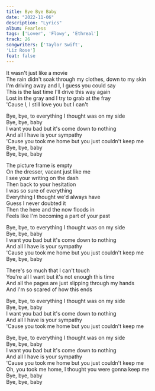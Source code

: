 ```yaml
---
title: Bye Bye Baby
date: "2022-11-06"
description: "Lyrics"
album: Fearless
tags: ['Lover', 'Flowy', 'Ethreal']
track: 26
songwriters: ['Taylor Swift', 
'Liz Rose']
feat: false
---
```

<p className="verse-one">
It wasn't just like a movie <br />
The rain didn't soak through my clothes, down to my skin <br />
I'm driving away and I, I guess you could say <br />
This is the last time I'll drive this way again <br />
Lost in the gray and I try to grab at the fray <br />
'Cause I, I still love you but I can't <br />
</p>
<p className="chorus">
Bye, bye, to everything I thought was on my side <br />
Bye, bye, baby <br />
I want you bad but it's come down to nothing <br />
And all I have is your sympathy <br />
'Cause you took me home but you just couldn't keep me <br />
Bye, bye, baby <br />
Bye, bye, baby <br />
</p>
<p className="verse-two">
The picture frame is empty <br />
On the dresser, vacant just like me <br />
I see your writing on the dash <br />
Then back to your hesitation <br />
I was so sure of everything <br />
Everything I thought we'd always have <br />
Guess I never doubted it <br />
Then the here and the now floods in <br />
Feels like I'm becoming a part of your past <br />
</p>
<p className="chorus">
Bye, bye, to everything I thought was on my side <br />
Bye, bye, baby <br />
I want you bad but it's come down to nothing <br />
And all I have is your sympathy <br />
'Cause you took me home but you just couldn't keep me <br />
Bye, bye, baby <br />
</p>
<p className="bridge">
There's so much that I can't touch <br />
You're all I want but it's not enough this time <br />
And all the pages are just slipping through my hands <br />
And I'm so scared of how this ends <br />
</p>
<p className="chorus">
Bye, bye, to everything I thought was on my side <br />
Bye, bye, baby <br />
I want you bad but it's come down to nothing <br />
And all I have is your sympathy <br />
'Cause you took me home but you just couldn't keep me <br />
</p>
<p className="chorus">
Bye, bye, to everything I thought was on my side <br />
Bye, bye, baby <br />
I want you bad but it's come down to nothing <br />
And all I have is your sympathy <br />
'Cause you took me home but you just couldn't keep me <br />
Oh, you took me home, I thought you were gonna keep me <br />
Bye, bye, baby <br />
Bye, bye, baby <br />
</p>
